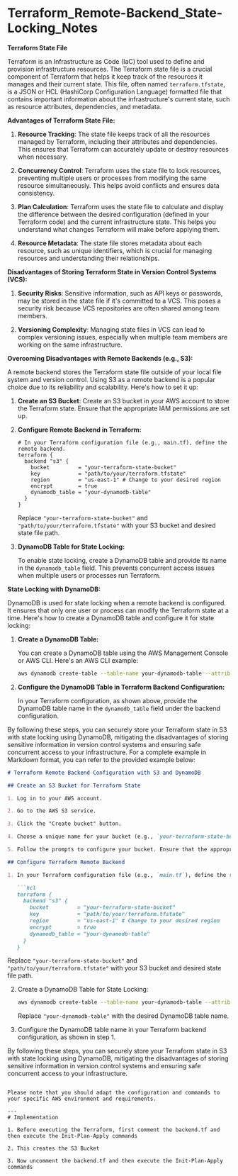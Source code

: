 # Terraform_Remote-Backend_State-Locking_Notes


**Terraform State File**

Terraform is an Infrastructure as Code (IaC) tool used to define and provision infrastructure resources. The Terraform state file is a crucial component of Terraform that helps it keep track of the resources it manages and their current state. This file, often named `terraform.tfstate`, is a JSON or HCL (HashiCorp Configuration Language) formatted file that contains important information about the infrastructure's current state, such as resource attributes, dependencies, and metadata.

**Advantages of Terraform State File:**

1. **Resource Tracking**: The state file keeps track of all the resources managed by Terraform, including their attributes and dependencies. This ensures that Terraform can accurately update or destroy resources when necessary.

2. **Concurrency Control**: Terraform uses the state file to lock resources, preventing multiple users or processes from modifying the same resource simultaneously. This helps avoid conflicts and ensures data consistency.

3. **Plan Calculation**: Terraform uses the state file to calculate and display the difference between the desired configuration (defined in your Terraform code) and the current infrastructure state. This helps you understand what changes Terraform will make before applying them.

4. **Resource Metadata**: The state file stores metadata about each resource, such as unique identifiers, which is crucial for managing resources and understanding their relationships.

**Disadvantages of Storing Terraform State in Version Control Systems (VCS):**

1. **Security Risks**: Sensitive information, such as API keys or passwords, may be stored in the state file if it's committed to a VCS. This poses a security risk because VCS repositories are often shared among team members.

2. **Versioning Complexity**: Managing state files in VCS can lead to complex versioning issues, especially when multiple team members are working on the same infrastructure.

**Overcoming Disadvantages with Remote Backends (e.g., S3):**

A remote backend stores the Terraform state file outside of your local file system and version control. Using S3 as a remote backend is a popular choice due to its reliability and scalability. Here's how to set it up:

1. **Create an S3 Bucket**: Create an S3 bucket in your AWS account to store the Terraform state. Ensure that the appropriate IAM permissions are set up.

2. **Configure Remote Backend in Terraform:**

   ```hcl
   # In your Terraform configuration file (e.g., main.tf), define the remote backend.
   terraform {
     backend "s3" {
       bucket         = "your-terraform-state-bucket"
       key            = "path/to/your/terraform.tfstate"
       region         = "us-east-1" # Change to your desired region
       encrypt        = true
       dynamodb_table = "your-dynamodb-table"
     }
   }
   ```

   Replace `"your-terraform-state-bucket"` and `"path/to/your/terraform.tfstate"` with your S3 bucket and desired state file path.

3. **DynamoDB Table for State Locking:**

   To enable state locking, create a DynamoDB table and provide its name in the `dynamodb_table` field. This prevents concurrent access issues when multiple users or processes run Terraform.

**State Locking with DynamoDB:**

DynamoDB is used for state locking when a remote backend is configured. It ensures that only one user or process can modify the Terraform state at a time. Here's how to create a DynamoDB table and configure it for state locking:

1. **Create a DynamoDB Table:**

   You can create a DynamoDB table using the AWS Management Console or AWS CLI. Here's an AWS CLI example:

   ```sh
   aws dynamodb create-table --table-name your-dynamodb-table --attribute-definitions AttributeName=LockID,AttributeType=S --key-schema AttributeName=LockID,KeyType=HASH --provisioned-throughput ReadCapacityUnits=5,WriteCapacityUnits=5
   ```

2. **Configure the DynamoDB Table in Terraform Backend Configuration:**

   In your Terraform configuration, as shown above, provide the DynamoDB table name in the `dynamodb_table` field under the backend configuration.

By following these steps, you can securely store your Terraform state in S3 with state locking using DynamoDB, mitigating the disadvantages of storing sensitive information in version control systems and ensuring safe concurrent access to your infrastructure. For a complete example in Markdown format, you can refer to the provided example below:

```markdown
# Terraform Remote Backend Configuration with S3 and DynamoDB

## Create an S3 Bucket for Terraform State

1. Log in to your AWS account.

2. Go to the AWS S3 service.

3. Click the "Create bucket" button.

4. Choose a unique name for your bucket (e.g., `your-terraform-state-bucket`).

5. Follow the prompts to configure your bucket. Ensure that the appropriate permissions are set.

## Configure Terraform Remote Backend

1. In your Terraform configuration file (e.g., `main.tf`), define the remote backend:

   ```hcl
   terraform {
     backend "s3" {
       bucket         = "your-terraform-state-bucket"
       key            = "path/to/your/terraform.tfstate"
       region         = "us-east-1" # Change to your desired region
       encrypt        = true
       dynamodb_table = "your-dynamodb-table"
     }
   }
   ```

   Replace `"your-terraform-state-bucket"` and `"path/to/your/terraform.tfstate"` with your S3 bucket and desired state file path.

2. Create a DynamoDB Table for State Locking:

   ```sh
   aws dynamodb create-table --table-name your-dynamodb-table --attribute-definitions AttributeName=LockID,AttributeType=S --key-schema AttributeName=LockID,KeyType=HASH --provisioned-throughput ReadCapacityUnits=5,WriteCapacityUnits=5
   ```

   Replace `"your-dynamodb-table"` with the desired DynamoDB table name.

3. Configure the DynamoDB table name in your Terraform backend configuration, as shown in step 1.

By following these steps, you can securely store your Terraform state in S3 with state locking using DynamoDB, mitigating the disadvantages of storing sensitive information in version control systems and ensuring safe concurrent access to your infrastructure.
```

Please note that you should adapt the configuration and commands to your specific AWS environment and requirements.

---
# Implementation

1. Before executing the Terraform, first comment the backend.tf and then execute the Init-Plan-Apply commands

2. This creates the S3 Bucket

3. Now uncomment the backend.tf and then execute the Init-Plan-Apply commands
